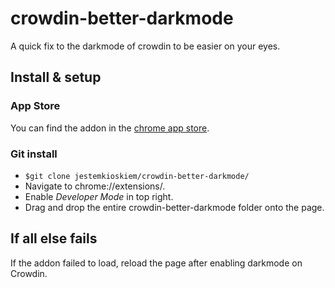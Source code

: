 # crowdin-better-darkmode
A quick fix to the darkmode of crowdin to be easier on your eyes.

## Install & setup
### App Store
You can find the addon in the [chrome app store](https://chrome.google.com/webstore/detail/better-crowdin-darkmode/fccdlbbbagagchebkahkdjndkfkielkk). 
### Git install
- `$git clone jestemkioskiem/crowdin-better-darkmode/`
- Navigate to chrome://extensions/.
- Enable *Developer Mode* in top right.
- Drag and drop the entire crowdin-better-darkmode folder onto the page.

## If all else fails
If the addon failed to load, reload the page after enabling darkmode on Crowdin.
